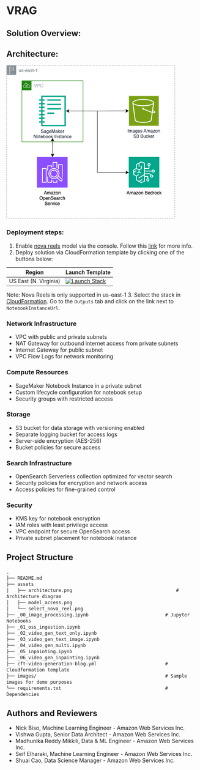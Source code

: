 # VRAG

## Solution Overview:

## Architecture:
![Architecture Diagram](assets/architecture.png "Architecture Diagram")
### Deployment steps:
1. Enable [nova reels](https://us-east-1.console.aws.amazon.com/bedrock/home?region=us-east-1#/modelaccess) model via the console. Follow this [link](https://docs.aws.amazon.com/bedrock/latest/userguide/model-access-modify.html) for more info.
2. Deploy solution via CloudFormation template by clicking one of the buttons below: 

| Region                | Launch Template                                                                                                                                                                                                                                                                                                                          |
|-----------------------|------------------------------------------------------------------------------------------------------------------------------------------------------------------------------------------------------------------------------------------------------------------------------------------------------------------------------------------|
 | US East (N. Virginia) | [![Launch Stack](https://cdn.rawgit.com/buildkite/cloudformation-launch-stack-button-svg/master/launch-stack.svg)](https://console.aws.amazon.com/cloudformation/home?region=us-east-1#/stacks/new?stackName=video-rag&templateURL=https://aws-blogs-artifacts-public.s3.us-east-1.amazonaws.com/ML-18008/cft-video-generation-blog.yml) |
Note: Nova Reels is only supported in us-east-1
3. Select the stack in [CloudFormation](https://us-east-1.console.aws.amazon.com/cloudformation/home?region=us-east-1#/stacks?filteringText=&filteringStatus=active&viewNested=true). Go to the `Outputs` tab and click on the link next to `NotebookInstanceUrl`. 


### Network Infrastructure
- VPC with public and private subnets
- NAT Gateway for outbound internet access from private subnets
- Internet Gateway for public subnet
- VPC Flow Logs for network monitoring

### Compute Resources
- SageMaker Notebook Instance in a private subnet
- Custom lifecycle configuration for notebook setup
- Security groups with restricted access

### Storage
- S3 bucket for data storage with versioning enabled
- Separate logging bucket for access logs
- Server-side encryption (AES-256)
- Bucket policies for secure access

### Search Infrastructure
- OpenSearch Serverless collection optimized for vector search
- Security policies for encryption and network access
- Access policies for fine-grained control

### Security
- KMS key for notebook encryption
- IAM roles with least privilege access
- VPC endpoint for secure OpenSearch access
- Private subnet placement for notebook instance

## Project Structure
```
.
├── README.md
├── assets
│   ├── architecture.png                                      # Architecture diagram
│   ├── model_access.png
│   └── select_nova_reel.png
├── _00_image_processing.ipynb                            # Jupyter Notebooks
├── _01_oss_ingestion.ipynb
├── _02_video_gen_text_only.ipynb
├── _03_video_gen_text_image.ipynb
├── _04_video_gen_multi.ipynb
├── _05_inpainting.ipynb
├── _06_video_gen_inpainting.ipynb
├── cft-video-generation-blog.yml                         # Cloudformation template
├── images/                                               # Sample images for demo purposes 
└── requirements.txt                                      # Dependencies
```




## Authors and Reviewers
 * Nick Biso, Machine Learning Engineer - Amazon Web Services Inc.
 * Vishwa Gupta, Senior Data Architect  - Amazon Web Services Inc.
 * Madhunika Reddy Mikkili, Data & ML Engineer - Amazon Web Services Inc.
 * Seif Elharaki, Machine Learning Engineer - Amazon Web Services Inc.
 * Shuai Cao, Data Science Manager - Amazon Web Services Inc.
